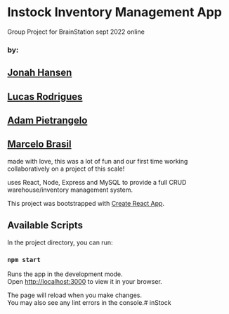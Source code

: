 # Instock Inventory Management App
 Group Project for BrainStation sept 2022 online

### by:

## [Jonah Hansen](https://www.linkedin.com/in/jonah-hansen-dev/) 
## [Lucas Rodrigues](https://www.linkedin.com/in/lucasoctavianorodrigues/) 
## [Adam Pietrangelo](https://www.linkedin.com/in/adam-pietrangelo-dev/) 
## [Marcelo Brasil](https://www.linkedin.com/in/marcelo-vital-brasil/)


 made with love, this was a lot of fun and our first time working collaboratively on a project of this scale!


uses React, Node, Express and MySQL to provide a full CRUD warehouse/inventory management system.


This project was bootstrapped with [Create React App](https://github.com/facebook/create-react-app).

## Available Scripts

In the project directory, you can run:

### `npm start`

Runs the app in the development mode.\
Open [http://localhost:3000](http://localhost:3000) to view it in your browser.

The page will reload when you make changes.\
You may also see any lint errors in the console.#   i n S t o c k  
 